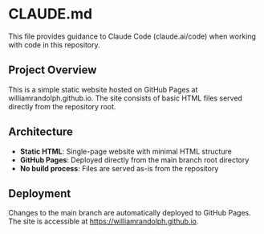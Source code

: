 # CLAUDE.md

This file provides guidance to Claude Code (claude.ai/code) when working with code in this repository.

## Project Overview

This is a simple static website hosted on GitHub Pages at williamrandolph.github.io. The site consists of basic HTML files served directly from the repository root.

## Architecture

- **Static HTML**: Single-page website with minimal HTML structure
- **GitHub Pages**: Deployed directly from the main branch root directory
- **No build process**: Files are served as-is from the repository

## Deployment

Changes to the main branch are automatically deployed to GitHub Pages. The site is accessible at https://williamrandolph.github.io.